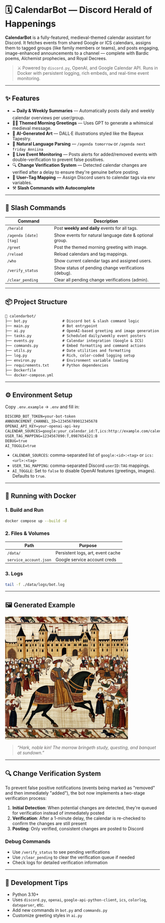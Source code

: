 # 🗓️ CalendarBot — Discord Herald of Happenings

**CalendarBot** is a fully-featured, medieval-themed calendar assistant for Discord. It fetches events from shared Google or ICS calendars, assigns them to tagged groups (like family members or teams), and posts engaging, image-enhanced announcements to a channel — complete with Bardic poems, Alchemist prophecies, and Royal Decrees.

> ⚔️ Powered by `discord.py`, OpenAI, and Google Calendar API. Runs in Docker with persistent logging, rich embeds, and real-time event monitoring.

---

## ✨ Features

- 🗕️ **Daily & Weekly Summaries** — Automatically posts daily and weekly calendar overviews per user/group.
- 🤹‍♂️ **Themed Morning Greetings** — Uses GPT to generate a whimsical medieval message.
- 🎨 **AI-Generated Art** — DALL·E illustrations styled like the Bayeux Tapestry.
- 🧠 **Natural Language Parsing** — `/agenda tomorrow` or `/agenda next friday Anniina`
- 🔀 **Live Event Monitoring** — Posts alerts for added/removed events with double-verification to prevent false positives.
- 🔍 **Change Verification System** — Detected calendar changes are verified after a delay to ensure they're genuine before posting.
- 🧩 **User–Tag Mapping** — Assign Discord users to calendar tags via env variables.
- ⚒️ **Slash Commands with Autocomplete**

---

## 🚀 Slash Commands

| Command           | Description |
|------------------|-------------|
| `/herald`         | Post **weekly and daily** events for all tags. |
| `/agenda [date] [tag]` | Show events for natural language date & optional group. |
| `/greet`          | Post the themed morning greeting with image. |
| `/reload`         | Reload calendars and tag mappings. |
| `/who`            | Show current calendar tags and assigned users. |
| `/verify_status`  | Show status of pending change verifications (debug). |
| `/clear_pending`  | Clear all pending change verifications (admin). |

---

## 📦 Project Structure

```
📁 calendarbot/
├── bot.py                # Discord bot & slash command logic
├── main.py               # Bot entrypoint
├── ai.py                 # OpenAI-based greeting and image generation
├── tasks.py              # Scheduled daily/weekly event posters
├── events.py             # Calendar integration (Google & ICS)
├── commands.py           # Embed formatting and command actions
├── utils.py              # Date utilities and formatting
├── log.py                # Rich, color-coded logging setup
├── environ.py            # Environment variable loading
├── requirements.txt      # Python dependencies
├── Dockerfile
└── docker-compose.yml
```

---

## ⚙️ Environment Setup

Copy `.env.example` → `.env` and fill in:

```env
DISCORD_BOT_TOKEN=your-bot-token
ANNOUNCEMENT_CHANNEL_ID=123456789012345678
OPENAI_API_KEY=your-openai-api-key
CALENDAR_SOURCES=google:your_calendar_id:T,ics:http://example.com/calendar.ics:B
USER_TAG_MAPPING=1234567890:T,0987654321:B
DEBUG=true
AI_TOGGLE=true
```

- `CALENDAR_SOURCES`: comma-separated list of `google:<id>:<tag>` or `ics:<url>:<tag>`
- `USER_TAG_MAPPING`: comma-separated Discord `userID:TAG` mappings.
- `AI_TOGGLE`: Set to `false` to disable OpenAI features (greetings, images). Defaults to `true`.

---

## 🐋 Running with Docker

### 1. Build and Run

```bash
docker compose up --build -d
```

### 2. Files & Volumes

| Path                  | Purpose                           |
|-----------------------|-----------------------------------|
| `/data/`              | Persistent logs, art, event cache |
| `service_account.json`| Google service account creds      |

### 3. Logs

```bash
tail -f ./data/logs/bot.log
```

---

## 🖼️ Generated Example

<img src="example.png" width="400"/>

> _“Hark, noble kin! The morrow bringeth study, questing, and banquet at sundown.”_

---

## 🔍 Change Verification System

To prevent false positive notifications (events being marked as "removed" and then immediately "added"), the bot now implements a two-stage verification process:

1. **Initial Detection**: When potential changes are detected, they're queued for verification instead of immediately posted
2. **Verification**: After a 1-minute delay, the calendar is re-checked to confirm the changes are still present
3. **Posting**: Only verified, consistent changes are posted to Discord

### Debug Commands

- Use `/verify_status` to see pending verifications
- Use `/clear_pending` to clear the verification queue if needed
- Check logs for detailed verification information

---

## 🧪 Development Tips

- Python 3.10+
- Uses `discord.py`, `openai`, `google-api-python-client`, `ics`, `colorlog`, `dateparser`, etc.
- Add new commands in `bot.py` and `commands.py`
- Customize greeting styles in `ai.py`